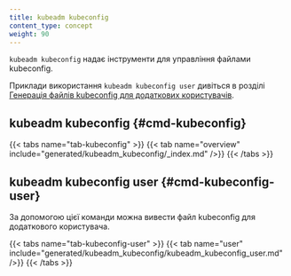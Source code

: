 ```yaml
---
title: kubeadm kubeconfig
content_type: concept
weight: 90
---
```


`kubeadm kubeconfig` надає інструменти для управління файлами kubeconfig.

Приклади використання `kubeadm kubeconfig user` дивіться в розділі [Генерація файлів kubeconfig для додаткових користувачів](/docs/tasks/administer-cluster/kubeadm/kubeadm-certs#kubeconfig-additional-users).

## kubeadm kubeconfig {#cmd-kubeconfig}

{{< tabs name="tab-kubeconfig" >}}
{{< tab name="overview" include="generated/kubeadm_kubeconfig/_index.md" />}}
{{< /tabs >}}

## kubeadm kubeconfig user {#cmd-kubeconfig-user}

За допомогою цієї команди можна вивести файл kubeconfig для додаткового користувача.

{{< tabs name="tab-kubeconfig-user" >}}
{{< tab name="user" include="generated/kubeadm_kubeconfig/kubeadm_kubeconfig_user.md" />}}
{{< /tabs >}}

